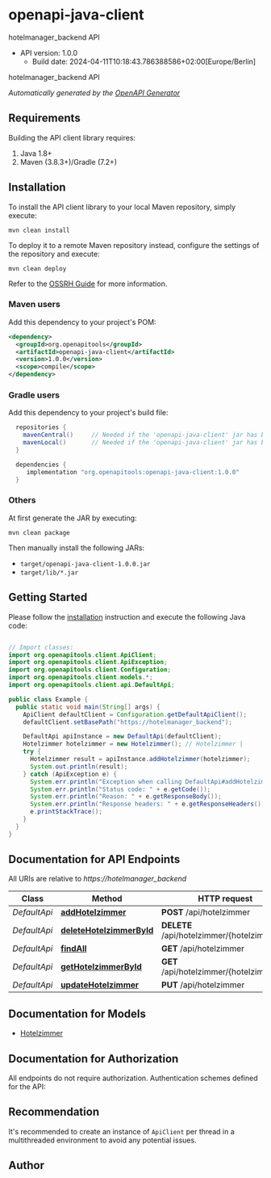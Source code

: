 # openapi-java-client

hotelmanager_backend API
- API version: 1.0.0
  - Build date: 2024-04-11T10:18:43.786388586+02:00[Europe/Berlin]

hotelmanager_backend API


*Automatically generated by the [OpenAPI Generator](https://openapi-generator.tech)*


## Requirements

Building the API client library requires:
1. Java 1.8+
2. Maven (3.8.3+)/Gradle (7.2+)

## Installation

To install the API client library to your local Maven repository, simply execute:

```shell
mvn clean install
```

To deploy it to a remote Maven repository instead, configure the settings of the repository and execute:

```shell
mvn clean deploy
```

Refer to the [OSSRH Guide](http://central.sonatype.org/pages/ossrh-guide.html) for more information.

### Maven users

Add this dependency to your project's POM:

```xml
<dependency>
  <groupId>org.openapitools</groupId>
  <artifactId>openapi-java-client</artifactId>
  <version>1.0.0</version>
  <scope>compile</scope>
</dependency>
```

### Gradle users

Add this dependency to your project's build file:

```groovy
  repositories {
    mavenCentral()     // Needed if the 'openapi-java-client' jar has been published to maven central.
    mavenLocal()       // Needed if the 'openapi-java-client' jar has been published to the local maven repo.
  }

  dependencies {
     implementation "org.openapitools:openapi-java-client:1.0.0"
  }
```

### Others

At first generate the JAR by executing:

```shell
mvn clean package
```

Then manually install the following JARs:

* `target/openapi-java-client-1.0.0.jar`
* `target/lib/*.jar`

## Getting Started

Please follow the [installation](#installation) instruction and execute the following Java code:

```java

// Import classes:
import org.openapitools.client.ApiClient;
import org.openapitools.client.ApiException;
import org.openapitools.client.Configuration;
import org.openapitools.client.models.*;
import org.openapitools.client.api.DefaultApi;

public class Example {
  public static void main(String[] args) {
    ApiClient defaultClient = Configuration.getDefaultApiClient();
    defaultClient.setBasePath("https://hotelmanager_backend");

    DefaultApi apiInstance = new DefaultApi(defaultClient);
    Hotelzimmer hotelzimmer = new Hotelzimmer(); // Hotelzimmer | 
    try {
      Hotelzimmer result = apiInstance.addHotelzimmer(hotelzimmer);
      System.out.println(result);
    } catch (ApiException e) {
      System.err.println("Exception when calling DefaultApi#addHotelzimmer");
      System.err.println("Status code: " + e.getCode());
      System.err.println("Reason: " + e.getResponseBody());
      System.err.println("Response headers: " + e.getResponseHeaders());
      e.printStackTrace();
    }
  }
}

```

## Documentation for API Endpoints

All URIs are relative to *https://hotelmanager_backend*

Class | Method | HTTP request | Description
------------ | ------------- | ------------- | -------------
*DefaultApi* | [**addHotelzimmer**](docs/DefaultApi.md#addHotelzimmer) | **POST** /api/hotelzimmer | POST api/hotelzimmer
*DefaultApi* | [**deleteHotelzimmerById**](docs/DefaultApi.md#deleteHotelzimmerById) | **DELETE** /api/hotelzimmer/{hotelzimmerId} | DELETE api/hotelzimmer/{hotelzimmerId}
*DefaultApi* | [**findAll**](docs/DefaultApi.md#findAll) | **GET** /api/hotelzimmer | GET api/hotelzimmer
*DefaultApi* | [**getHotelzimmerById**](docs/DefaultApi.md#getHotelzimmerById) | **GET** /api/hotelzimmer/{hotelzimmerId} | GET api/hotelzimmer/{hotelzimmerId}
*DefaultApi* | [**updateHotelzimmer**](docs/DefaultApi.md#updateHotelzimmer) | **PUT** /api/hotelzimmer | PUT api/hotelzimmer


## Documentation for Models

 - [Hotelzimmer](docs/Hotelzimmer.md)


## Documentation for Authorization

All endpoints do not require authorization.
Authentication schemes defined for the API:

## Recommendation

It's recommended to create an instance of `ApiClient` per thread in a multithreaded environment to avoid any potential issues.

## Author



